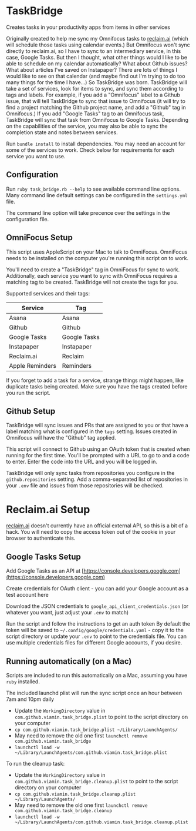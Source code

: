 # TaskBridge

Creates tasks in your productivity apps from items in other services

Originally created to help me sync my Omnifocus tasks to [reclaim.ai](https://reclaim.ai) (which will schedule those tasks using calendar events.) But Omnifocus won't sync directly to reclaim.ai, so I have to sync to an intermediary service, in this case, Google Tasks. But then I thought, what other things would I like to be able to schedule on my calendar automatically? What about Github issues? What about articles I've saved on Instapaper? There are lots of things I would like to see on that calendar (and maybe find out I'm trying to do too many things for the time I have...) So TaskBridge was born. TaskBridge will take a set of services, look for items to sync, and sync them according to tags and labels. For example, if you add a "Omnifocus" label to a Github issue, that will tell TaskBridge to sync that issue to Omnifocus (it will try to find a project matching the Github project name, and add a "Github" tag in Omnifocus.) If you add "Google Tasks" tag to an Omnifocus task, TaskBridge will sync that task from Omnifocus to Google Tasks. Depending on the capabilities of the service, you may also be able to sync the completion state and notes between services.

Run `bundle install` to install dependencies. You may need an account for some of the services to work. Check below for requirements for each service you want to use.

## Configuration

Run `ruby task_bridge.rb --help` to see available command line options. Many command line default settings can be configured in the `settings.yml` file.

The command line option will take precence over the settings in the configuration file.

## OmniFocus Setup

This script uses AppleScript on your Mac to talk to OmniFocus. OmniFocus needs to be installed on the computer you're running this script on to work.

You'll need to create a "TaskBridge" tag in OmniFocus for sync to work. Additionally, each service you want to sync with OmniFocus requires a matching tag to be created. TaskBridge will not create the tags for you.

Supported services and their tags:

| Service | Tag
|---------|-----
| Asana | Asana
| Github | Github
| Google Tasks | Google Tasks
| Instapaper | Instapaper
| Reclaim.ai | Reclaim
| Apple Reminders | Reminders

If you forget to add a task for a service, strange things might happen, like duplicate tasks being created. Make sure you have the tags created before you run the script.

## Github Setup

TaskBridge will sync issues and PRs that are assigned to you or that have a label matching what is configured in the `tags` setting. Issues created in Omnifocus will have the "Github" tag applied.

This script will connect to Github using an OAuth token that is created when running for the first time. You'll be prompted with a URL to go to and a code to enter. Enter the code into the URL and you will be logged in.

TaskBridge will only sync tasks from repositories you configure in the `github.repositories` setting. Add a comma-separated list of repositories in your `.env` file and issues from those repositories will be checked.

# Reclaim.ai Setup

[reclaim.ai](https://reclaim.ai) doesn't currently have an official external API, so this is a bit of a hack. You will need to copy the access token out of the cookie in your browser to authenticate this.

## Google Tasks Setup

Add Google Tasks as an API at [https://console.developers.google.com](https://console.developers.google.com)

Create credentials for OAuth client - you can add your Google account as a test account here

Download the JSON credentials to `google_api_client_credentials.json` (or whatever you want, just adjust your `.env` to match)

Run the script and follow the instructions to get an auth token
By default the token will be saved to `~/.config/google/credentials.yaml` - copy it to the script directory or update your `.env` to point to the credentials file. You can use multiple credentials files for different Google accounts, if you desire.

## Running automatically (on a Mac)

Scripts are included to run this automatically on a Mac, assuming you have `ruby` installed.

The included launchd plist will run the sync script once an hour between 7am and 10pm daily

* Update the `WorkingDirectory` value in `com.github.viamin.task_bridge.plist` to point to the script directory on your computer
* `cp com.github.viamin.task_bridge.plist ~/Library/LaunchAgents/`
* May need to remove the old one first `launchctl remove com.github.viamin.task_bridge`
* `launchctl load -w ~/Library/LaunchAgents/com.github.viamin.task_bridge.plist`

To run the cleanup task:

* Update the `WorkingDirectory` value in `com.github.viamin.task_bridge.cleanup.plist` to point to the script directory on your computer
* `cp com.github.viamin.task_bridge.cleanup.plist ~/Library/LaunchAgents/`
* May need to remove the old one first `launchctl remove com.github.viamin.task_bridge.cleanup`
* `launchctl load -w ~/Library/LaunchAgents/com.github.viamin.task_bridge.cleanup.plist`
